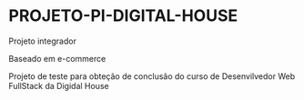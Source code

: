 # PROJETO-PI-DIGITAL-HOUSE
Projeto integrador

Baseado em e-commerce

Projeto de teste para obteção de conclusão do curso de Desenvilvedor Web FullStack da Digidal House
